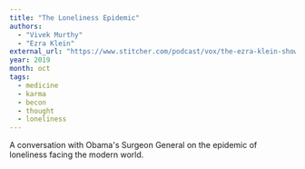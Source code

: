 ```yaml
---
title: "The Loneliness Epidemic"
authors:
  - "Vivek Murthy"
  - "Ezra Klein"
external_url: "https://www.stitcher.com/podcast/vox/the-ezra-klein-show/e/64496902"
year: 2019
month: oct
tags:
  - medicine
  - karma
  - becon
  - thought
  - loneliness
---
```


A conversation with Obama's Surgeon General on the epidemic of loneliness facing the modern world.

